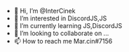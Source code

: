 - 👋 Hi, I’m @InterCinek
- 👀 I’m interested in DiscordJS,JS
- 🌱 I’m currently learning JS,DiscordJS
- 💞️ I’m looking to collaborate on ...
- 📫 How to reach me Mar.cin#7156

<!---
InterCinek/InterCinek is a ✨ special ✨ repository because its `README.md` (this file) appears on your GitHub profile.
You can click the Preview link to take a look at your changes.
--->
